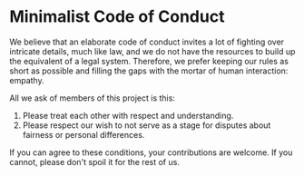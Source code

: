 <!--
SPDX-FileCopyrightText: 2019 Jan Krüger
SPDX-FileCopyrightText: 2020 Frans van Dorsselaer

SPDX-License-Identifier: GPL-2.0-only
-->

# Minimalist Code of Conduct

We believe that an elaborate code of conduct invites a lot of fighting
over intricate details, much like law, and we do not have the resources
to build up the equivalent of a legal system. Therefore, we prefer keeping
our rules as short as possible and filling the gaps with the mortar of
human interaction: empathy.

All we ask of members of this project is this:

1. Please treat each other with respect and understanding.
2. Please respect our wish to not serve as a stage for disputes about
   fairness or personal differences.

If you can agree to these conditions, your contributions are welcome.
If you cannot, please don't spoil it for the rest of us.
